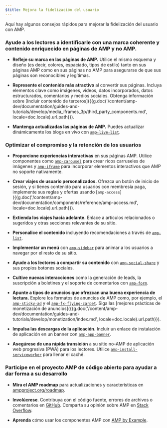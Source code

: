 ```yaml
---
$title: Mejora la fidelización del usuario
---
```

Aquí hay algunos consejos rápidos para mejorar la fidelización del usuario con AMP.

### Ayude a los lectores a identificarle con una marca coherente y contenido enriquecido en páginas de AMP y no AMP.

- **Refleje su marca en las páginas de AMP.** Utilice el mismo esquema y diseño (es decir, colores, espaciado, tipos de estilo) tanto en sus páginas AMP como en sus páginas no AMP para asegurarse de que sus páginas son reconocibles y legítimas.

- **Represente el contenido más atractivo** al convertir sus páginas. Incluya elementos clave como imágenes, videos, datos incorporados, datos estructurados, comentarios y medios sociales. Obtenga información sobre [Incluir contenido de terceros]({{g.doc('/content/amp-dev/documentation/guides-and-tutorials/develop/media_iframes_3p/third_party_components.md', locale=doc.locale).url.path}}).

- **Mantenga actualizadas las páginas de AMP.** Puedes actualizar dinámicamente los blogs en vivo con [`amp-live-list`](/es/docs/reference/components/amp-live-list.html).

### Optimizar el compromiso y la retención de los usuarios

- **Proporcione experiencias interactivas** en sus páginas AMP. Utilice componentes como [`amp-carousel`](/es/docs/reference/components/amp-carousel.html) para crear ricos carruseles de imágenes y [`amp-iframe`](/es/docs/reference/components/amp-iframe.html) para incorporar elementos interactivos que AMP no soporte nativamente.

- **Crear viajes de usuario personalizados.** Ofrezca un botón de inicio de sesión, y si tienes contenido para usuarios con membresía paga, implemente sus reglas y ofertas usando [`amp-access`]({{g.doc('/content/amp-dev/documentation/components/reference/amp-access.md', locale=doc.locale).url.path}}).

- **Extienda los viajes hacia adelante.** Enlace a artículos relacionados o sugeridos y otras secciones relevantes de su sitio.

- **Personalice el contenido** incluyendo recomendaciones a través de [`amp-list`](/es/docs/reference/components/amp-list.html).

- **Implementar un menú** con [`amp-sidebar`](/es/docs/reference/components/amp-sidebar.html) para animar a los usuarios a navegar por el resto de su sitio.

- **Ayude a los lectores a compartir su contenido** con [`amp-social-share`](/es/docs/reference/components/amp-social-share.html) y sus propios botones sociales.

- **Cultive nuevas interacciones** como la generación de leads, la suscripción a boletines y el soporte de comentarios con [`amp-form`](/es/docs/reference/components/amp-form.html).

- **Apunte a tipos de anuncios que ofrezcan una buena experiencia de lectura.** Explore los formatos de anuncios de AMP como, por ejemplo, el [`amp-sticky-ad`](/es/docs/reference/components/amp-sticky-ad.html) y el [`amp-fx-flying-carpet`](/es/docs/reference/components/amp-fx-flying-carpet.html). Siga las [mejores prácticas de monetización de anuncios]({{g.doc('/content/amp-dev/documentation/guides-and-tutorials/develop/monetization/index.md', locale=doc.locale).url.path}}).

- **Impulsa las descargas de la aplicación.** Incluir un enlace de instalación de aplicación en un banner con [`amp-app-banner`](/es/docs/reference/components/amp-app-banner.html).

- **Asegúrese de una rápida transición** a su sitio no-AMP de aplicación web progresiva (PWA) para los lectores. Utilice [`amp-install-serviceworker`](/es/docs/reference/components/amp-install-serviceworker.html) para llenar el caché.

### Participe en el proyecto AMP de código abierto para ayudar a dar forma a su desarrollo

- **Mira el AMP roadmap** para actualizaciones y características en [ampproject.org/roadmap](/roadmap).

- **Involúcrese**. Contribuya con el código fuente, errores de archivos o comentarios en [GitHub](https://github.com/ampproject/amphtml/blob/master/CONTRIBUTING.md). Comparta su opinión sobre AMP en [Stack Overflow](https://stackoverflow.com/questions/tagged/amp-html).

- **Aprenda** cómo usar los componentes AMP con [AMP by Example](https://ampbyexample.com/).
